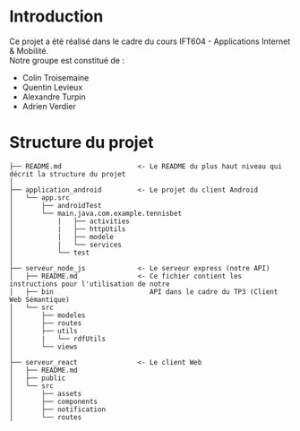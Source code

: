 # Introduction

Ce projet a été réalisé dans le cadre du cours IFT604 - Applications Internet & Mobilité.<br/>
Notre groupe est constitué de :
 - Colin Troisemaine
 - Quentin Levieux
 - Alexandre Turpin
 - Adrien Verdier

# Structure du projet

    ├── README.md                   <- Le README du plus haut niveau qui décrit la structure du projet
    │
    ├── application_android         <- Le projet du client Android
    │   └── app.src
    │       ├── androidTest
    │       └── main.java.com.example.tennisbet
    │           |   ├── activities
    │           |   ├── httpUtils
    │           |   ├── modele
    │           |   └── services
    │           └── test
    │
    ├── serveur_node_js             <- Le serveur express (notre API)
    │   ├── README.md               <- Ce fichier contient les instructions pour l'utilisation de notre
    │   ├── bin                        API dans le cadre du TP3 (Client Web Sémantique)
    │   └── src
    │       ├── modeles
    │       ├── routes
    │       ├── utils
    │       |   └── rdfUtils
    │       └── views
    │
    ├── serveur_react               <- Le client Web
    │   ├── README.md
    │   ├── public
    │   └── src
    │       ├── assets
    │       ├── components
    │       ├── notification
    │       └── routes
